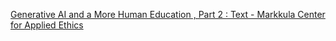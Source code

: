 [Generative AI and a More Human Education , Part 2 : Text - Markkula Center for Applied Ethics](https://qi.tc/qi/111306)